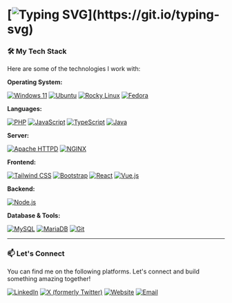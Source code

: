 # [![Typing SVG](https://readme-typing-svg.herokuapp.com/?font=Fira+Code&size=30&pause=1000&color=03fc1c&center=true&width=480&lines=Hi%20there%2C%20I%27m%20Amir%20Hamzah!)](https://git.io/typing-svg)

### :hammer_and_wrench: My Tech Stack

Here are some of the technologies I work with:

**Operating System:**

[![Windows 11](https://img.shields.io/badge/Windows%2011-0078D4?style=for-the-badge&logo=windows11&logoColor=white&cache_bust=123)](https://www.microsoft.com/windows/)
[![Ubuntu](https://img.shields.io/badge/Ubuntu-E95420?style=for-the-badge&logo=ubuntu&logoColor=white)](https://ubuntu.com/)
[![Rocky Linux](https://img.shields.io/badge/Rocky%20Linux-10B981?style=for-the-badge&logo=rockylinux&logoColor=white)](https://rockylinux.org/)
[![Fedora](https://img.shields.io/badge/Fedora-5C92E1?style=for-the-badge&logo=fedora&logoColor=white)](https://fedoraproject.org/)

**Languages:**

[![PHP](https://img.shields.io/badge/PHP-777BB4?style=for-the-badge&logo=php&logoColor=white)](https://www.php.net)
[![JavaScript](https://img.shields.io/badge/JavaScript-F7DF1E?style=for-the-badge&logo=javascript&logoColor=black)](https://developer.mozilla.org/en-US/docs/Web/JavaScript)
[![TypeScript](https://img.shields.io/badge/TypeScript-3178C6?style=for-the-badge&logo=typescript&logoColor=white)](https://www.typescriptlang.org/)
[![Java](https://img.shields.io/badge/Java-ED8B00?style=for-the-badge&logo=openjdk&logoColor=black)](https://www.java.com)

**Server:**

[![Apache HTTPD](https://img.shields.io/badge/Apache-D22128?style=for-the-badge&logo=apache&logoColor=white)](https://httpd.apache.org/)
[![NGINX](https://img.shields.io/badge/NGINX-009639?style=for-the-badge&logo=nginx&logoColor=white)](https://www.nginx.com/)

**Frontend:**

[![Tailwind CSS](https://img.shields.io/badge/Tailwind_CSS-38B2AC?style=for-the-badge&logo=tailwind-css&logoColor=white)](https://tailwindcss.com/)
[![Bootstrap](https://img.shields.io/badge/Bootstrap-7952B3?style=for-the-badge&logo=bootstrap&logoColor=white)](https://getbootstrap.com)
[![React](https://img.shields.io/badge/React-61DAFB?style=for-the-badge&logo=react&logoColor=black)](https://reactjs.org/)
[![Vue.js](https://img.shields.io/badge/Vue.js-4FC08D?style=for-the-badge&logo=vue.js&logoColor=white)](https://vuejs.org/)

**Backend:**

[![Node.js](https://img.shields.io/badge/Node.js-339933?style=for-the-badge&logo=node.js&logoColor=white)](https://nodejs.org)

**Database & Tools:**

[![MySQL](https://img.shields.io/badge/MySQL-4479A1?style=for-the-badge&logo=mysql&logoColor=white)](https://www.mysql.com)
[![MariaDB](https://img.shields.io/badge/MariaDB-003545?style=for-the-badge&logo=mariadb&logoColor=white)](https://mariadb.org)
[![Git](https://img.shields.io/badge/Git-F05032?style=for-the-badge&logo=git&logoColor=white)](https://git-scm.com/)

---

### :mailbox: Let's Connect

You can find me on the following platforms. Let's connect and build something amazing together!

[![LinkedIn](https://img.shields.io/badge/LinkedIn-0077B5?style=for-the-badge&logo=linkedin&logoColor=white)](https://www.linkedin.com/in/amir-hamzah-7211b137/)
[![X (formerly Twitter)](https://img.shields.io/badge/X-000000?style=for-the-badge&logo=x&logoColor=white)](https://twitter.com/overlord_666)
[![Website](https://img.shields.io/badge/Website-YOUR_HEX_COLOR?style=for-the-badge&logo=About.me&logoColor=white)](https://overlord666.wordpress.com/)
[![Email](https://img.shields.io/badge/Email-D14836?style=for-the-badge&logo=gmail&logoColor=white)](mailto:amir.hamzah@hotmail.com)
